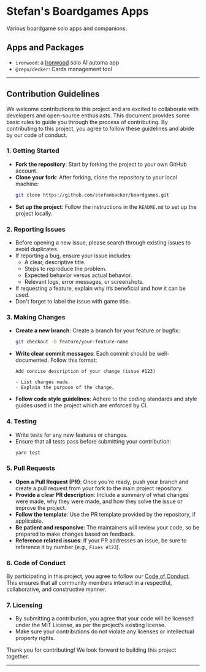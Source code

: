 # Stefan's Boardgames Apps

Various boardgame solo apps and companions.

## Apps and Packages

- `ironwood`: a [Ironwood](https://boardgamegeek.com/boardgame/407343/ironwood) solo AI automa app
- `@repo/decker`: Cards management tool

---

## Contribution Guidelines

We welcome contributions to this project and are excited to collaborate with developers and open-source enthusiasts. This document provides some basic rules to guide you through the process of contributing. By contributing to this project, you agree to follow these guidelines and abide by our code of conduct.

### 1. **Getting Started**

- **Fork the repository**: Start by forking the project to your own GitHub account.
- **Clone your fork**: After forking, clone the repository to your local machine:
  ```bash
  git clone https://github.com/stefanbackor/boardgames.git
  ```
- **Set up the project**: Follow the instructions in the `README.md` to set up the project locally.

### 2. **Reporting Issues**

- Before opening a new issue, please search through existing issues to avoid duplicates.
- If reporting a bug, ensure your issue includes:
  - A clear, descriptive title.
  - Steps to reproduce the problem.
  - Expected behavior versus actual behavior.
  - Relevant logs, error messages, or screenshots.
- If requesting a feature, explain why it’s beneficial and how it can be used.
- Don't forget to label the issue with game title.

### 3. **Making Changes**

- **Create a new branch**: Create a branch for your feature or bugfix:
  ```bash
  git checkout -b feature/your-feature-name
  ```
- **Write clear commit messages**: Each commit should be well-documented. Follow this format:

  ```
  Add concise description of your change (issue #123)

  - List changes made.
  - Explain the purpose of the change.
  ```

- **Follow code style guidelines**: Adhere to the coding standards and style guides used in the project which are enforced by CI.

### 4. **Testing**

- Write tests for any new features or changes.
- Ensure that all tests pass before submitting your contribution:
  ```bash
  yarn test
  ```

### 5. **Pull Requests**

- **Open a Pull Request (PR)**: Once you're ready, push your branch and create a pull request from your fork to the main project repository.
- **Provide a clear PR description**: Include a summary of what changes were made, why they were made, and how they solve the issue or improve the project.
- **Follow the template**: Use the PR template provided by the repository, if applicable.
- **Be patient and responsive**: The maintainers will review your code, so be prepared to make changes based on feedback.
- **Reference related issues**: If your PR addresses an issue, be sure to reference it by number (e.g., `Fixes #123`).

### 6. **Code of Conduct**

By participating in this project, you agree to follow our [Code of Conduct](link-to-code-of-conduct). This ensures that all community members interact in a respectful, collaborative, and constructive manner.

### 7. **Licensing**

- By submitting a contribution, you agree that your code will be licensed under the MIT License, as per the project’s existing license.
- Make sure your contributions do not violate any licenses or intellectual property rights.

Thank you for contributing! We look forward to building this project together.

---
